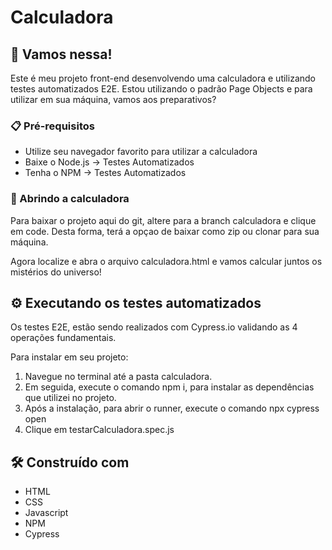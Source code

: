 # Calculadora

## 🚀 Vamos nessa!

Este é meu projeto front-end desenvolvendo uma calculadora e utilizando testes automatizados E2E.
Estou utilizando o padrão Page Objects e para utilizar em sua máquina, vamos aos preparativos?

### 📋 Pré-requisitos

- Utilize seu navegador favorito para utilizar a calculadora
- Baixe o Node.js -> Testes Automatizados
- Tenha o NPM -> Testes Automatizados

### 🔧 Abrindo a calculadora

Para baixar o projeto aqui do git, altere para a branch calculadora e clique em code.
Desta forma, terá a opçao de baixar como zip ou clonar para sua máquina.

Agora localize e abra o arquivo calculadora.html e vamos calcular juntos os mistérios do universo! 

## ⚙️ Executando os testes automatizados

Os testes E2E, estão sendo realizados com Cypress.io validando as 4 operações fundamentais.

Para instalar em seu projeto: 
1. Navegue no terminal até a pasta calculadora.
2. Em seguida, execute o comando npm i, para instalar as dependências que utilizei no projeto.
3. Após a instalação, para abrir o runner, execute o comando npx cypress open
4. Clique em testarCalculadora.spec.js


## 🛠️ Construído com

* HTML
* CSS
* Javascript
* NPM 
* Cypress
